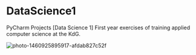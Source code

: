 # DataScience1
PyCharm Projects [Data Science 1] First year exercises of training applied computer science at the KdG.

![photo-1460925895917-afdab827c52f](https://user-images.githubusercontent.com/25233962/234614825-bec94b78-ae2e-424f-aa83-71710b35e16c.jpg)